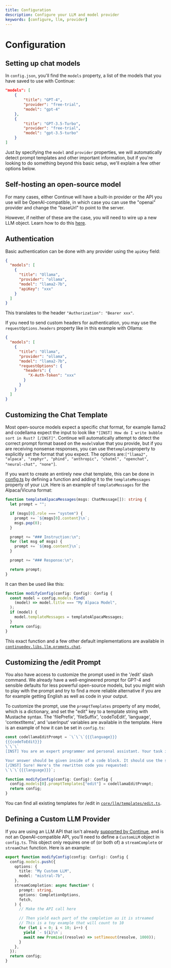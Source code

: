```yaml
---
title: Configuration
description: Configure your LLM and model provider
keywords: [configure, llm, provider]
---
```


# Configuration

## Setting up chat models

In `config.json`, you'll find the `models` property, a list of the models that you have saved to use with Continue:

```json
"models": [
    {
        "title": "GPT-4",
        "provider": "free-trial",
        "model": "gpt-4"
    },
    {
        "title": "GPT-3.5-Turbo",
        "provider": "free-trial",
        "model": "gpt-3.5-turbo"
    }
]
```

Just by specifying the `model` and `provider` properties, we will automatically detect prompt templates and other important information, but if you're looking to do something beyond this basic setup, we'll explain a few other options below.

## Self-hosting an open-source model

For many cases, either Continue will have a built-in provider or the API you use will be OpenAI-compatible, in which case you can use the "openai" provider and change the "baseUrl" to point to the server.

However, if neither of these are the case, you will need to wire up a new LLM object. Learn how to do this [here](#defining-a-custom-llm-provider).

## Authentication

Basic authentication can be done with any provider using the `apiKey` field:

```json title="~/.continue/config.json"
{
  "models": [
    {
      "title": "Ollama",
      "provider": "ollama",
      "model": "llama2-7b",
      "apiKey": "xxx"
    }
  ]
}
```

This translates to the header `"Authorization": "Bearer xxx"`.

If you need to send custom headers for authentication, you may use the `requestOptions.headers` property like in this example with Ollama:

```json title="~/.continue/config.json"
{
  "models": [
    {
      "title": "Ollama",
      "provider": "ollama",
      "model": "llama2-7b",
      "requestOptions": {
        "headers": {
          "X-Auth-Token": "xxx"
        }
      }
    }
  ]
}
```

## Customizing the Chat Template

Most open-source models expect a specific chat format, for example llama2 and codellama expect the input to look like `"[INST] How do I write bubble sort in Rust? [/INST]"`. Continue will automatically attempt to detect the correct prompt format based on the `model`value that you provide, but if you are receiving nonsense responses, you can use the`template`property to explicitly set the format that you expect. The options are:`["llama2", "alpaca", "zephyr", "phind", "anthropic", "chatml", "openchat", "neural-chat", "none"]`.

If you want to create an entirely new chat template, this can be done in [config.ts](../customization/code-config.md) by defining a function and adding it to the `templateMessages` property of your `LLM`. Here is an example of `templateMessages` for the Alpaca/Vicuna format:

```typescript
function templateAlpacaMessages(msgs: ChatMessage[]): string {
  let prompt = "";

  if (msgs[0].role === "system") {
    prompt += `${msgs[0].content}\n`;
    msgs.pop(0);
  }

  prompt += "### Instruction:\n";
  for (let msg of msgs) {
    prompt += `${msg.content}\n`;
  }

  prompt += "### Response:\n";

  return prompt;
}
```

It can then be used like this:

```typescript title="~/.continue/config.ts"
function modifyConfig(config: Config): Config {
  const model = config.models.find(
    (model) => model.title === "My Alpaca Model",
  );
  if (model) {
    model.templateMessages = templateAlpacaMessages;
  }
  return config;
}
```

This exact function and a few other default implementations are available in [`continuedev.libs.llm.prompts.chat`](https://github.com/continuedev/continue/blob/main/server/continuedev/libs/llm/prompts/chat.py).

## Customizing the /edit Prompt

You also have access to customize the prompt used in the '/edit' slash command. We already have a well-engineered prompt for GPT-4 and sensible defaults for less powerful open-source models, but you might wish to play with the prompt and try to find a more reliable alternative if you are for example getting English as well as code in your output.

To customize the prompt, use the `promptTemplates` property of any model, which is a dictionary, and set the "edit" key to a template string with Mustache syntax. The 'filePrefix', 'fileSuffix', 'codeToEdit', 'language', 'contextItems', and 'userInput' variables are available in the template. Here is an example of how it can be set in `config.ts`:

```typescript title="~/.continue/config.ts"
const codellamaEditPrompt = `\`\`\`{{{language}}}
{{{codeToEdit}}}
\`\`\`
[INST] You are an expert programmer and personal assistant. Your task is to rewrite the above code with these instructions: "{{{userInput}}}"

Your answer should be given inside of a code block. It should use the same kind of indentation as above.
[/INST] Sure! Here's the rewritten code you requested:
\`\`\`{{{language}}}`;

function modifyConfig(config: Config): Config {
  config.models[0].promptTemplates["edit"] = codellamaEditPrompt;
  return config;
}
```

You can find all existing templates for /edit in [`core/llm/templates/edit.ts`](https://github.com/continuedev/continue/blob/main/core/llm/templates/edit.ts).

## Defining a Custom LLM Provider

If you are using an LLM API that isn't already [supported by Continue](./select-provider.md), and is not an OpenAI-compatible API, you'll need to define a `CustomLLM` object in `config.ts`. This object only requires one of (or both of) a `streamComplete` or `streamChat` function. Here is an example:

```typescript title="~/.continue/config.ts"
export function modifyConfig(config: Config): Config {
  config.models.push({
    options: {
      title: "My Custom LLM",
      model: "mistral-7b",
    },
    streamCompletion: async function* (
      prompt: string,
      options: CompletionOptions,
      fetch,
    ) {
      // Make the API call here

      // Then yield each part of the completion as it is streamed
      // This is a toy example that will count to 10
      for (let i = 0; i < 10; i++) {
        yield `- ${i}\n`;
        await new Promise((resolve) => setTimeout(resolve, 1000));
      }
    },
  });
  return config;
}
```
